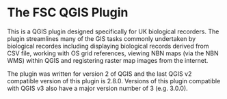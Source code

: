 The FSC QGIS Plugin
======================

This is a QGIS plugin designed specifically for UK biological recorders. The plugin streamlines many of the GIS tasks commonly undertaken by biological recordes including displaying biological records derived from CSV file, working with OS grid references, viewing NBN maps (via the NBN WMS) within QGIS and registering raster map images from the internet.

The plugin was written for version 2 of QGIS and the last QGIS v2 compatible version of this plugin is 2.8.0. Versions of this plugin compatible with QGIS v3 also have a major version number of 3 (e.g. 3.0.0).

